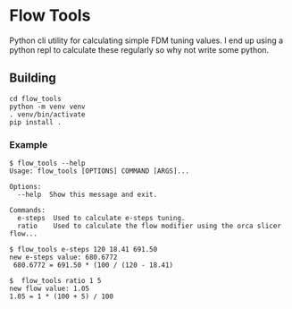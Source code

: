 # Flow Tools

Python cli utility for calculating simple FDM tuning values. I end up using a python repl to calculate these regularly so why not write some python.

## Building
```git clone https://github.com/elebertus/flow_tools
cd flow_tools
python -m venv venv
. venv/bin/activate
pip install .
```

### Example
```
$ flow_tools --help
Usage: flow_tools [OPTIONS] COMMAND [ARGS]...

Options:
  --help  Show this message and exit.

Commands:
  e-steps  Used to calculate e-steps tuning.
  ratio    Used to calculate the flow modifier using the orca slicer flow...

$ flow_tools e-steps 120 18.41 691.50
new e-steps value: 680.6772
 680.6772 = 691.50 * (100 / (120 - 18.41)

$  flow_tools ratio 1 5
new flow value: 1.05
1.05 = 1 * (100 + 5) / 100
```
